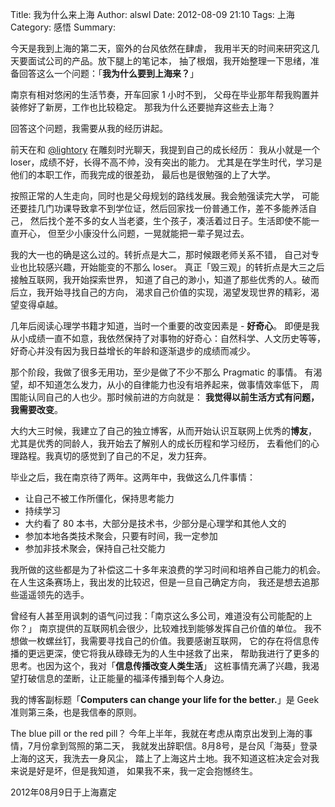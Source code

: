 Title: 我为什么来上海
Author: alswl
Date: 2012-08-09 21:10
Tags: 上海
Category: 感悟
Summary: 


今天是我到上海的第二天，窗外的台风依然在肆虐，
我用半天的时间来研究这几天要面试公司的产品。放下腿上的笔记本，
抽了根烟，我开始整理一下思绪，准备回答这么一个问题：「**我为什么要到上海来？**」

南京有相对悠闲的生活节奏，开车回家 1 小时不到，
父母在毕业那年帮我购置并装修好了新房，工作也比较稳定。
那我为什么还要抛弃这些去上海？

回答这个问题，我需要从我的经历讲起。

<!--more-->

前天在和 [@lightory][lightory] 在雕刻时光聊天，我提到自己的成长经历：
我从小就是一个 loser，成绩不好，长得不高不帅，没有突出的能力。
尤其是在学生时代，学习是他们的本职工作，而我完成的很差劲，
最后也是很勉强的上了大学。

按照正常的人生走向，同时也是父母规划的路线发展。我会勉强读完大学，
可能还要挂几门功课导致拿不到学位证，然后回家找一份普通工作，差不多能养活自己，
然后找个差不多的女人当老婆，生个孩子，凑活着过日子。生活即使不能一直开心，
但至少小康没什么问题，一晃就能把一辈子晃过去。

我的大一也的确是这么过的。转折点是大二，那时候跟老师关系不错，
自己对专业也比较感兴趣，开始能变的不那么 loser。
真正「毁三观」的转折点是大三之后接触互联网，我开始探索世界，
知道了自己的渺小，知道了那些优秀的人。破而后立，我开始寻找自己的方向，
渴求自己价值的实现，渴望发现世界的精彩，渴望变得卓越。

几年后阅读心理学书籍才知道，当时一个重要的改变因素是 - **好奇心**。
即便是我从小成绩一直不如意，我依然保持了对事物的好奇心：自然科学、人文历史等等，
好奇心并没有因为我日益增长的年龄和逐渐退步的成绩而减少。

那个阶段，我做了很多无用功，至少是做了不少不那么 Pragmatic 的事情。
有渴望，却不知道怎么发力，从小的自律能力也没有培养起来，做事情效率低下，
周围能认同自己的人也少。那时候前进的方向就是：
**我觉得以前生活方式有问题，我需要改变**。

大约大三时候，我建立了自己的独立博客，从而开始认识互联网上优秀的**博友**，
尤其是优秀的同龄人，我开始去了解别人的成长历程和学习经历，
去看他们的心理路程。我真切的感觉到了自己的不足，发力狂奔。

毕业之后，我在南京待了两年。这两年中，我做这么几件事情：

* 让自己不被工作所僵化，保持思考能力
* 持续学习
* 大约看了 80 本书，大部分是技术书，少部分是心理学和其他人文的
* 参加本地各类技术聚会，只要有时间，我一定参加
* 参加非技术聚会，保持自己社交能力

我所做的这些都是为了补偿这二十多年来浪费的学习时间和培养自己能力的机会。
在人生这条赛场上，我出发的比较迟，但是一旦自己确定方向，
我还是想去追那些遥遥领先的选手。

曾经有人甚至用讽刺的语气问过我：「南京这么多公司，难道没有公司能配的上你？」
南京提供的互联网机会很少，比较难找到能够发挥自己价值的单位。
我不想做一枚螺丝钉，我需要寻找自己的价值。我要感谢互联网，
它的存在将信息传播的更远更深，使它将我从碌碌无为的人生中拯救了出来，
帮助我进行了更多的思考。也因为这个，我对「**信息传播改变人类生活**」
这桩事情充满了兴趣，我渴望打破信息的垄断，让正能量的福泽传播到每个人身边。

我的博客副标题「**Computers can change your life for the better.**」是 Geek
准则第三条，也是我信奉的原则。

The blue pill or the red pill？
今年上半年，我就在考虑从南京出发到上海的事情，7月份拿到驾照的第二天，
我就发出辞职信。8月8号，是台风「海葵」登录上海的这天，我洗去一身风尘，
踏上了上海这片土地。我不知道这桩决定会对我来说是好是坏，但是我知道，
如果我不来，我一定会抱憾终生。

2012年08月9日于上海嘉定

[lightory]: http://lightory.net/